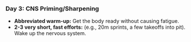 ### Day 3: CNS Priming/Sharpening
- **Abbreviated warm-up:** Get the body ready without causing fatigue.
- **2-3 very short, fast efforts:** (e.g., 20m sprints, a few takeoffs into pit). Wake up the nervous system.
